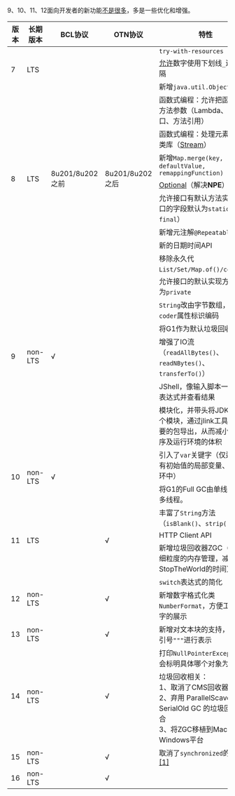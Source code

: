 9、10、11、12面向开发者的新功能[不是很多](https://blog.csdn.net/m0_38001814/article/details/88831037)，多是一些优化和增强。

<table>
    <thead>
        <tr><th style="width:60px;">版本</th><th style="width:100px;">长期版本</th><th style="width:100px;">BCL协议</th><th style="width:100px;">OTN协议</th><th>特性</th></tr>
    </thead>
    <tbody>
        <tr style="height: 20px"><td rowspan="3">7</td><td rowspan="3">LTS</td><td rowspan="3"></td><td rowspan="3"></td><td><code>try-with-resources</code></td></tr>
        <tr style="height: 20px"><td><a href="https://blog.csdn.net/qq_50816785/article/details/110732566">允许</a>数字使用下划线<code>_</code>进行分隔</td></tr>
        <tr style="height: 20px"><td>新增<code>java.util.Objects</code></td></tr>
        <tr style="height: 20px"><td rowspan="8">8</td><td rowspan="8">LTS</td><td rowspan="8">8u201/8u202之前</td><td rowspan="8">8u201/8u202之后</td><td>函数式编程：允许把函数作为方法参数（Lambda、函数接口、方法引用）</td></tr>
        <tr style="height: 20px"><td>函数式编程：处理元素序列的类库（<a href="https://www.runoob.com/java/java8-streams.html">Stream</a>）</td></tr>
        <tr style="height: 20px"><td>新增<code>Map.merge(key, defaultValue, remappingFunction)</code></td></tr>
        <tr style="height: 20px"><td><a href="https://www.runoob.com/java/java8-optional-class.html">Optional</a>（解决<span style="font-weight:bold">NPE</span>）</td></tr>
        <tr style="height: 20px"><td>允许接口有默认方法实现（接口的字段默认为<code>static final</code>）</td></tr>
        <tr style="height: 20px"><td>新增元注解<code>@Repeatable</code></td></tr>
        <tr style="height: 20px"><td>新的日期时间API</td></tr>
        <tr style="height: 20px"><td>移除永久代</td></tr>
        <tr style="height: 20px"><td rowspan="7">9</td><td rowspan="7">non-LTS</td><td rowspan="7">√</td><td rowspan="7"></td><td><code>List/Set/Map.of()/copyOf()</code></td></tr>
        <tr style="height: 20px"><td>允许接口的默认实现方法定义为<code>private</code></td></tr>
        <tr style="height: 20px"><td><code>String</code>改由字节数组，并增加<code>coder</code>属性标识编码</td></tr>
        <tr style="height: 20px"><td>将G1作为默认垃圾回收器</td></tr>
        <tr style="height: 20px"><td>增强了IO流（<code>readAllBytes()</code>、<code>readNBytes()</code>、<code>transferTo()</code>）</td></tr>
        <tr style="height: 20px"><td>JShell，像输入脚本一样运行表达式并查看结果</td></tr>
        <tr style="height: 20px"><td>模块化，并带头将JDK分为94个模块，通过jlink工具只将必要的包导出，从而减小Java程序及运行环境的体积</td></tr>
        <tr style="height: 20px"><td rowspan="2">10</td><td rowspan="2">non-LTS</td><td rowspan="2">√</td><td rowspan="2"></td><td>引入了<code>var</code>关键字（仅适用于有初始值的局部变量、<code>for</code>循环中）</td></tr>
        <tr style="height: 20px"><td>将G1的Full GC由单线程改为多线程。</td></tr>
        <tr style="height: 20px"><td rowspan="3">11</td><td rowspan="3">LTS</td><td rowspan="3"></td><td rowspan="3">√</td><td>丰富了<code>String</code>方法（<code>isBlank()</code>、<code>strip()</code>）</td></tr>
        <tr style="height: 20px"><td>HTTP Client API</td></tr>
        <tr style="height: 20px"><td>新增垃圾回收器ZGC（采用更细粒度的内存管理，减少StopTheWorld的时间）</td></tr>
        <tr style="height: 20px"><td rowspan="2">12</td><td rowspan="2">non-LTS</td><td rowspan="2"></td><td rowspan="2">√</td><td><code>switch</code>表达式的简化</td></tr>
        <tr style="height: 20px"><td>新增数字格式化类<code>NumberFormat</code>，方便工资等数字的展示</td></tr>
        <tr style="height: 20px"><td>13</td><td>non-LTS</td><td></td><td>√</td><td>新增对文本块的支持，使用三引号<code>"""</code>进行表示</td></tr>
        <tr style="height: 20px"><td rowspan="2">14</td><td rowspan="2">non-LTS</td><td rowspan="2"></td><td rowspan="2">√</td><td>打印<code>NullPointerException</code>时会标明具体哪个对象为<code>Null</code></td></tr>
        <tr style="height: 20px"><td>垃圾回收相关：<br>1、取消了CMS回收器<br>2、弃用 ParallelScavenge + SerialOld GC 的垃圾回收器组合<br>3、将ZGC移植到MacOS、Windows平台</td></tr>
        <tr style="height: 20px"><td>15</td><td>non-LTS</td><td></td><td>√</td><td>取消了<code>synchronized</code>的偏向锁<a href="https://segmentfault.com/a/1190000038403889">[1]</a></td></tr>
        <tr style="height: 20px"><td>16</td><td>non-LTS</td><td></td><td>√</td><td></td></tr>
    </tbody>
</table>

